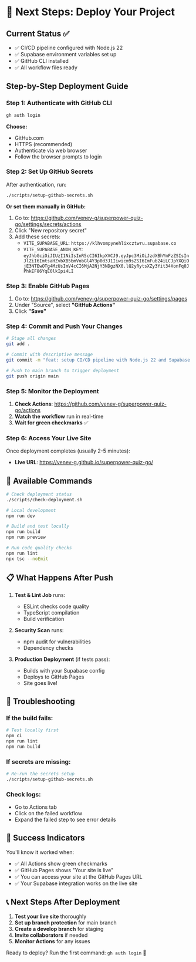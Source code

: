 # 🚀 Next Steps: Deploy Your Project

## Current Status ✅
- ✅ CI/CD pipeline configured with Node.js 22
- ✅ Supabase environment variables set up
- ✅ GitHub CLI installed
- ✅ All workflow files ready

## Step-by-Step Deployment Guide

### **Step 1: Authenticate with GitHub CLI**
```bash
gh auth login
```
**Choose:**
- GitHub.com
- HTTPS (recommended)
- Authenticate via web browser
- Follow the browser prompts to login

### **Step 2: Set Up GitHub Secrets**
After authentication, run:
```bash
./scripts/setup-github-secrets.sh
```

**Or set them manually in GitHub:**
1. Go to: https://github.com/venev-g/superpower-quiz-go/settings/secrets/actions
2. Click "New repository secret"
3. Add these secrets:
   - `VITE_SUPABASE_URL`: `https://klhvompynehlixcztwru.supabase.co`
   - `VITE_SUPABASE_ANON_KEY`: `eyJhbGciOiJIUzI1NiIsInR5cCI6IkpXVCJ9.eyJpc3MiOiJzdXBhYmFzZSIsInJlZiI6ImtsaHZvbXB5bmVobGl4Y3p0d3J1Iiwicm9sZSI6ImFub24iLCJpYXQiOjE3NTEwOTg4MzUsImV4cCI6MjA2NjY3NDgzNX0.lQ2yRytsXZy3Yit34XonFq0JPhkEF86YqE0lkIpi4LI`

### **Step 3: Enable GitHub Pages**
1. Go to: https://github.com/venev-g/superpower-quiz-go/settings/pages
2. Under "Source", select **"GitHub Actions"**
3. Click **"Save"**

### **Step 4: Commit and Push Your Changes**
```bash
# Stage all changes
git add .

# Commit with descriptive message
git commit -m "feat: setup CI/CD pipeline with Node.js 22 and Supabase integration"

# Push to main branch to trigger deployment
git push origin main
```

### **Step 5: Monitor the Deployment**
1. **Check Actions**: https://github.com/venev-g/superpower-quiz-go/actions
2. **Watch the workflow** run in real-time
3. **Wait for green checkmarks** ✅

### **Step 6: Access Your Live Site**
Once deployment completes (usually 2-5 minutes):
- **Live URL**: https://venev-g.github.io/superpower-quiz-go/

## 🔧 Available Commands

```bash
# Check deployment status
./scripts/check-deployment.sh

# Local development
npm run dev

# Build and test locally
npm run build
npm run preview

# Run code quality checks
npm run lint
npx tsc --noEmit
```

## 📋 What Happens After Push

1. **Test & Lint Job** runs:
   - ESLint checks code quality
   - TypeScript compilation
   - Build verification

2. **Security Scan** runs:
   - npm audit for vulnerabilities
   - Dependency checks

3. **Production Deployment** (if tests pass):
   - Builds with your Supabase config
   - Deploys to GitHub Pages
   - Site goes live!

## 🚨 Troubleshooting

### If the build fails:
```bash
# Test locally first
npm ci
npm run lint
npm run build
```

### If secrets are missing:
```bash
# Re-run the secrets setup
./scripts/setup-github-secrets.sh
```

### Check logs:
- Go to Actions tab
- Click on the failed workflow
- Expand the failed step to see error details

## 🎉 Success Indicators

You'll know it worked when:
- ✅ All Actions show green checkmarks
- ✅ GitHub Pages shows "Your site is live"
- ✅ You can access your site at the GitHub Pages URL
- ✅ Your Supabase integration works on the live site

## 📞 Next Steps After Deployment

1. **Test your live site** thoroughly
2. **Set up branch protection** for main branch
3. **Create a develop branch** for staging
4. **Invite collaborators** if needed
5. **Monitor Actions** for any issues

Ready to deploy? Run the first command: `gh auth login` 🚀
